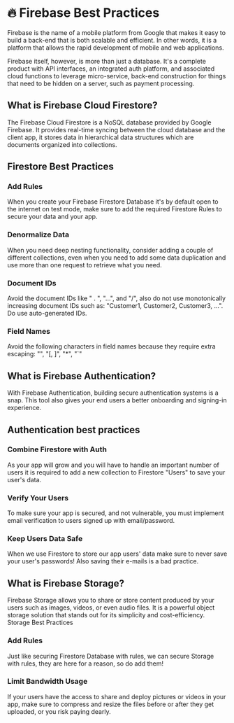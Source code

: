 # 🔥 Firebase Best Practices

Firebase is the name of a mobile platform from Google that makes it easy to
build a back-end that is both scalable and efficient. In other words, it is a
platform that allows the rapid development of mobile and web applications.

Firebase itself, however, is more than just a database. It's a complete product
with API interfaces, an integrated auth platform, and associated cloud functions
to leverage micro-service, back-end construction for things that need to be
hidden on a server, such as payment processing.

## What is Firebase Cloud Firestore?

The Firebase Cloud Firestore is a NoSQL database provided by Google Firebase. It
provides real-time syncing between the cloud database and the client app, it
stores data in hierarchical data structures which are documents organized into
collections.

## Firestore Best Practices

### Add Rules

When you create your Firebase Firestore Database it's by default open to the
internet on test mode, make sure to add the required Firestore Rules to secure
your data and your app.

### Denormalize Data

When you need deep nesting functionality, consider adding a couple of different
collections, even when you need to add some data duplication and use more than
one request to retrieve what you need.

### Document IDs

Avoid the document IDs like " . ", "...", and "/", also do not use monotonically
increasing document IDs such as: "Customer1, Customer2, Customer3, ...". Do use
auto-generated IDs.

### Field Names

Avoid the following characters in field names because they require extra
escaping: "", "[, ]", "\*", "`"

## What is Firebase Authentication?

With Firebase Authentication, building secure authentication systems is a snap.
This tool also gives your end users a better onboarding and signing-in
experience.

## Authentication best practices

### Combine Firestore with Auth

As your app will grow and you will have to handle an important number of users
it is required to add a new collection to Firestore "Users" to save your user's
data.

### Verify Your Users

To make sure your app is secured, and not vulnerable, you must implement email
verification to users signed up with email/password.

### Keep Users Data Safe

When we use Firestore to store our app users' data make sure to never save your
user's passwords! Also saving their e-mails is a bad practice.

## What is Firebase Storage?

Firebase Storage allows you to share or store content produced by your users
such as images, videos, or even audio files. It is a powerful object storage
solution that stands out for its simplicity and cost-efficiency. Storage Best
Practices

### Add Rules

Just like securing Firestore Database with rules, we can secure Storage with
rules, they are here for a reason, so do add them!

### Limit Bandwidth Usage

If your users have the access to share and deploy pictures or videos in your
app, make sure to compress and resize the files before or after they get
uploaded, or you risk paying dearly.
